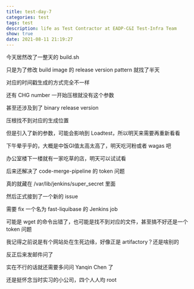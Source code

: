 ```yaml
---
title: test-day-7
categories: test
tags: test
description: life as Test Contractor at EADP-C&I Test-Infra Team
show: true
date: 2021-08-11 21:19:27
---
```

今天居然改了一整天的 build.sh

只是为了修改 build image 的 release version pattern 就找了半天

对应的时间戳生成的方式完全不一样

还有 CHG number 一开始压根就没有这个参数

甚至还涉及到了 binary release version

压根找不到对应的生成位置

但是引入了新的参数，可能会影响到 Loadtest，所以明天来需要再重新看看

下午晕乎乎的，大概是中饭GI值太高太高了，明天吃河粉或者 wagas 吧

办公室楼下一楼就有一家吃草的店，明天可以试试看

后来还解决了 code-merge-pipeline 的 token 问题

真的就藏在 /var/lib/jenkins/super_secret 里面

然后正式接到了一个新的 issue

需要 fix 一个名为 fast-liquibase 的 Jenkins job

可能是 wget 的命令出错了，也可能是找不到对应的文件，甚至搞不好还是一个 token 问题

我记得之前说是有个网站处在生死边缘，好像正是 artifactory？还是啥别的

反正后来发邮件问了

实在不行的话就还需要多问问 Yanqin Chen 了

还是挺怀念当时实习的小公司，四个人人均 root

